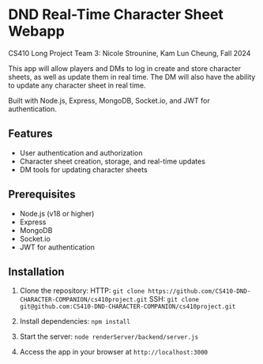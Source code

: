 # DND Real-Time Character Sheet Webapp

CS410 Long Project
Team 3: Nicole Strounine, Kam Lun Cheung, 
Fall 2024

This app will allow players and DMs to log in create and store character sheets, as well as update them in real time. The DM will also have the ability to update any character sheet in real time. 

Built with Node.js, Express, MongoDB, Socket.io, and JWT for authentication.

## Features

* User authentication and authorization
* Character sheet creation, storage, and real-time updates
* DM tools for updating character sheets

## Prerequisites

* Node.js (v18 or higher)
* Express
* MongoDB
* Socket.io
* JWT for authentication

## Installation

1. Clone the repository: 
HTTP: `git clone https://github.com/CS410-DND-CHARACTER-COMPANION/cs410project.git`
SSH: `git clone git@github.com:CS410-DND-CHARACTER-COMPANION/cs410project.git`

2. Install dependencies: `npm install`

3. Start the server: `node renderServer/backend/server.js`

4. Access the app in your browser at `http://localhost:3000`
